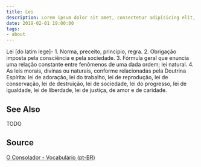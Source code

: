 ```yaml
---
title: Lei
description: Lorem ipsum dolor sit amet, consectetur adipisicing elit, sed do eiusmod tempor incididunt ut labore et dolore magna aliqua.  TODO
date: 2019-02-01 19:00:00
tags:
- about
---
```


Lei [do latim lege]- 1. Norma, preceito, princípio, regra. 2. Obrigação imposta pela consciência e pela sociedade. 3. Fórmula geral que enuncia uma relação constante entre fenômenos de uma dada ordem; lei natural. 4. As leis morais, divinas ou naturais, conforme relacionadas pela Doutrina Espírita: lei de adoração, lei do trabalho, lei de reprodução, lei de conservação, lei de destruição, lei de sociedade, lei do progresso, lei de igualdade, lei de liberdade, lei de justiça, de amor e de caridade.

## See Also
TODO

## Source
[O Consolador - Vocabulário (pt-BR)](http://www.oconsolador.com.br/linkfixo/vocabulario/principal.html)

